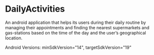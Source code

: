 # DailyActivities

An android application that helps its users during their daily routine by managing their appointments and finding the nearest supermarkets and gas-stations based on the time of the day and the user’s geographical location.

Android Versions:
minSdkVersion="14", 
targetSdkVersion="19"
